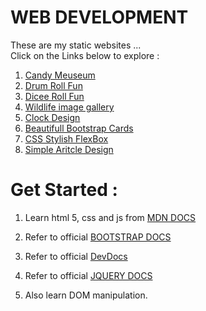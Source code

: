 # WEB DEVELOPMENT

These are my static websites ...
<br>
Click on the Links below to explore :

1. [ Candy Meuseum ](https://kaushalvashisth.github.io/Web_Dev_Static_Sites/candy%20meuseum/)
2. [ Drum Roll Fun](https://kaushalvashisth.github.io/Web_Dev_Static_Sites/Drum%20Kit%20Starting%20Files/)
3. [ Dicee Roll Fun](https://kaushalvashisth.github.io/Web_Dev_Static_Sites/Dicee%20roll/)
4. [ Wildlife image gallery](https://kaushalvashisth.github.io/Web_Dev_Static_Sites/image%20gallery/)
5. [Clock Design](https://kaushalvashisth.github.io/Web_Dev_Static_Sites/Clock/)
6. [Beautifull Bootstrap Cards](https://kaushalvashisth.github.io/Web_Dev_Static_Sites/bootstrapCards/)
7. [CSS Stylish FlexBox](https://kaushalvashisth.github.io/Web_Dev_Static_Sites/stylishBox/)
8. [Simple Aritcle Design](https://kaushalvashisth.github.io/Web_Dev_Static_Sites/Article/)

# Get Started :

1. Learn html 5, css and js from [MDN DOCS](https://developer.mozilla.org/en-US/docs/Learn)
2. Refer to official [BOOTSTRAP DOCS](https://getbootstrap.com/)
3. Refer to official [DevDocs](https://devdocs.io/)

4. Refer to official [JQUERY DOCS](https://jquery.com/)
5. Also learn DOM manipulation.
